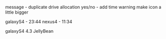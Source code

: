 message - duplicate drive allocation
yes/no - add time warning
make icon a little bigger

galaxyS4 - 23:44
nexus4  - 11:34

galaxyS4 4.3 JellyBean
